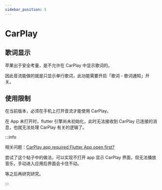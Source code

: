 ```yaml
---
sidebar_position: 5
---
```


# CarPlay

## 歌词显示

苹果出于安全考量，是不允许在 CarPlay 中显示歌词的。

因此音流能做的就是只显示单行歌词，此功能需要开启「歌词 - 歌词通知」开关。

## 使用限制

在当前版本，必须在手机上打开音流才能使用 CarPlay。

在 App 未打开时，flutter 引擎尚未初始化，此时无法接收到 CarPlay 已连接的消息，也就无法处理 CarPlay 有关的逻辑了。

:::info

相关问题：[CarPlay app required Flutter App open first?](https://github.com/oguzhnatly/flutter_carplay/issues/12)

尝试了这个帖子中的做法，可以实现不打开 app 显示 CarPlay 界面，但无法播放音乐，手动进入应用后界面会卡住不动。

等之后再研究研究。

:::